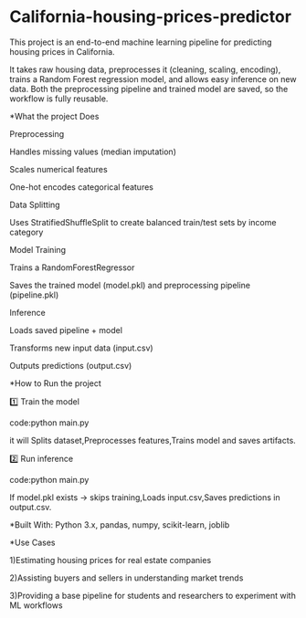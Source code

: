 # California-housing-prices-predictor
This project is an end-to-end machine learning pipeline for predicting housing prices in California.

It takes raw housing data, preprocesses it (cleaning, scaling, encoding), trains a Random Forest regression model, and allows easy inference on new data. Both the preprocessing pipeline and trained model are saved, so the workflow is fully reusable.


*What the  project Does

Preprocessing

Handles missing values (median imputation)

Scales numerical features

One-hot encodes categorical features

Data Splitting

Uses StratifiedShuffleSplit to create balanced train/test sets by income category

Model Training

Trains a RandomForestRegressor

Saves the trained model (model.pkl) and preprocessing pipeline (pipeline.pkl)

Inference

Loads saved pipeline + model

Transforms new input data (input.csv)

Outputs predictions (output.csv)


*How to Run the project

1️⃣ Train the model

code:python main.py


it will Splits dataset,Preprocesses features,Trains model and saves artifacts.

2️⃣ Run inference

code:python main.py


If model.pkl exists → skips training,Loads input.csv,Saves predictions in output.csv.


*Built With: Python 3.x, pandas, numpy, scikit-learn, joblib


*Use Cases

1)Estimating housing prices for real estate companies

2)Assisting buyers and sellers in understanding market trends

3)Providing a base pipeline for students and researchers to experiment with ML workflows


